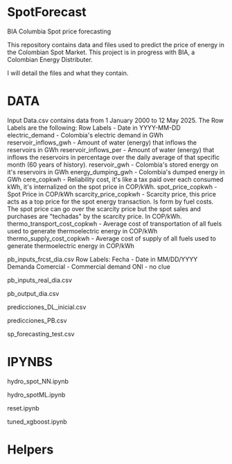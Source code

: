 # SpotForecast
BIA Columbia Spot price forecasting

This repository contains data and files used to predict the price of energy in the Colombian Spot Market. This project is in progress with BIA, a Colombian Energy Distributer. 

I will detail the files and what they contain. 

# DATA
Input Data.csv contains data from 1 January 2000 to 12 May 2025. 
The Row Labels are the following:
    Row Labels - Date in YYYY-MM-DD
    electric_demand - Colombia's electric demand in GWh
    reservoir_inflows_gwh - Amount of water (energy) that inflows the reservoirs in GWh
    reservoir_inflows_per - Amount of water (energy) that inflows the reservoirs in percentage over the daily average of that specific month (60 years of history).
    reservoir_gwh - Colombia's stored energy on it's reservoirs in GWh
    energy_dumping_gwh - Colombia's dumped energy in GWh
    cere_copkwh - Reliability cost, it's like a tax paid over each consumed kWh, it's internalized on the spot price in COP/kWh.
    spot_price_copkwh - Spot Price in COP/kWh
    scarcity_price_copkwh - Scarcity price, this price acts as a top price for the spot energy transaction. Is form by fuel costs. The spot price can go over the scarcity price but the spot sales and purchases are "techadas" by the scarcity price. In COP/kWh.
    thermo_transport_cost_copkwh - Average cost of transportation of all fuels used to generate thermoelectric energy in COP/kWh
    thermo_supply_cost_copkwh - Average cost of supply of all fuels used to generate thermoelectric energy in COP/kWh

pb_inputs_frcst_dia.csv
Row Labels:
    Fecha - Date in MM/DD/YYYY
    Demanda Comercial - Commercial demand
    ONI - no clue

pb_inputs_real_dia.csv

pb_output_dia.csv

predicciones_DL_inicial.csv

predicciones_PB.csv

sp_forecasting_test.csv

# IPYNBS
hydro_spot_NN.ipynb

hydro_spotML.ipynb

reset.ipynb

tuned_xgboost.ipynb

# Helpers
